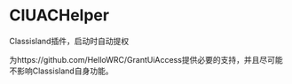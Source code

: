 # CIUACHelper
Classisland插件，启动时自动提权

为https://github.com/HelloWRC/GrantUiAccess提供必要的支持，并且尽可能不影响Classisland自身功能。
